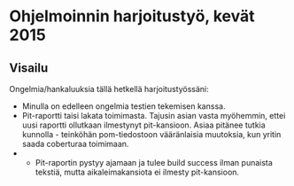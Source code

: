 # Ohjelmoinnin harjoitustyö, kevät 2015

## Visailu

Ongelmia/hankaluuksia tällä hetkellä harjoitustyössäni:
- Minulla on edelleen ongelmia testien tekemisen kanssa.
- Pit-raportti taisi lakata toimimasta. Tajusin asian vasta myöhemmin, ettei uusi raportti ollutkaan ilmestynyt pit-kansioon. Asiaa pitänee tutkia kunnolla - teinköhän pom-tiedostoon vääränlaisia muutoksia, kun yritin saada coberturaa toimimaan.
- - Pit-raportin pystyy ajamaan ja tulee build success ilman punaista tekstiä, mutta aikaleimakansiota ei ilmesty pit-kansioon.
